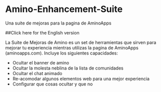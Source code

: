 # Amino-Enhancement-Suite
Una suite de mejoras para la pagina de AminoApps

##Click here for the English version

La Suite de Mejoras de Amino es un set de herramientas que sirven para mejorar tu experiencia mientras utilizas la pagina de AminoApps (aminoapps.com). Incluye los siguientes capacidades:

- Ocultar el banner de amino
- Ocultar la molesta neblina de la lista de comunidades
- Ocultar el chat animado
- Re-acomodar algunos elementos web para una mejor experiencia
- Configurar que cosas ocultar y que no